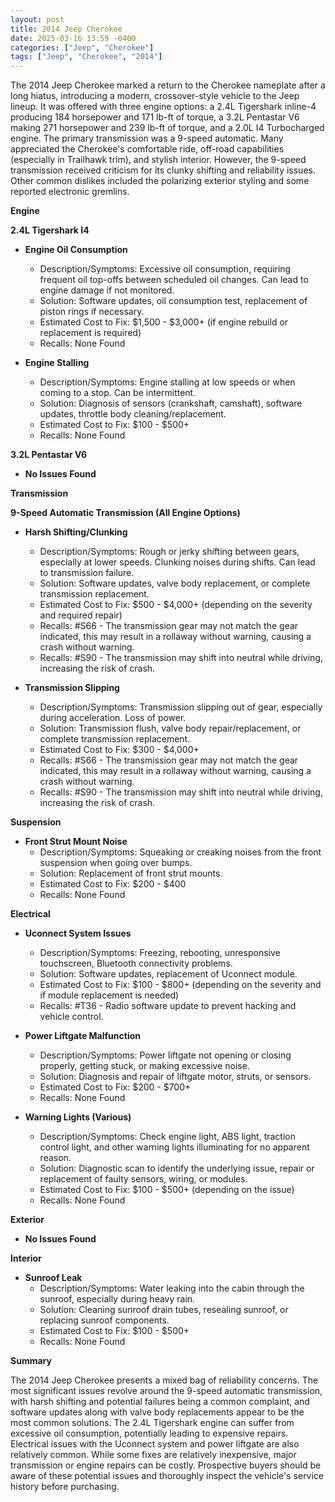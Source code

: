 ```yaml
---
layout: post
title: 2014 Jeep Cherokee
date: 2025-03-16 13:59 -0400
categories: ["Jeep", "Cherokee"]
tags: ["Jeep", "Cherokee", "2014"]
---
```

The 2014 Jeep Cherokee marked a return to the Cherokee nameplate after a long hiatus, introducing a modern, crossover-style vehicle to the Jeep lineup. It was offered with three engine options: a 2.4L Tigershark inline-4 producing 184 horsepower and 171 lb-ft of torque, a 3.2L Pentastar V6 making 271 horsepower and 239 lb-ft of torque, and a 2.0L I4 Turbocharged engine. The primary transmission was a 9-speed automatic. Many appreciated the Cherokee's comfortable ride, off-road capabilities (especially in Trailhawk trim), and stylish interior. However, the 9-speed transmission received criticism for its clunky shifting and reliability issues. Other common dislikes included the polarizing exterior styling and some reported electronic gremlins.

**Engine**

**2.4L Tigershark I4**

*   **Engine Oil Consumption**
    *   Description/Symptoms: Excessive oil consumption, requiring frequent oil top-offs between scheduled oil changes. Can lead to engine damage if not monitored.
    *   Solution: Software updates, oil consumption test, replacement of piston rings if necessary.
    *   Estimated Cost to Fix: $1,500 - $3,000+ (if engine rebuild or replacement is required)
    *   Recalls: None Found

*   **Engine Stalling**
    *   Description/Symptoms: Engine stalling at low speeds or when coming to a stop. Can be intermittent.
    *   Solution: Diagnosis of sensors (crankshaft, camshaft), software updates, throttle body cleaning/replacement.
    *   Estimated Cost to Fix: $100 - $500+
    *   Recalls: None Found

**3.2L Pentastar V6**

*   **No Issues Found**

**Transmission**

**9-Speed Automatic Transmission (All Engine Options)**

*   **Harsh Shifting/Clunking**
    *   Description/Symptoms: Rough or jerky shifting between gears, especially at lower speeds. Clunking noises during shifts. Can lead to transmission failure.
    *   Solution: Software updates, valve body replacement, or complete transmission replacement.
    *   Estimated Cost to Fix: $500 - $4,000+ (depending on the severity and required repair)
    *   Recalls: #S66 - The transmission gear may not match the gear indicated, this may result in a rollaway without warning, causing a crash without warning.
    *   Recalls: #S90 - The transmission may shift into neutral while driving, increasing the risk of crash.

*   **Transmission Slipping**
    *   Description/Symptoms: Transmission slipping out of gear, especially during acceleration. Loss of power.
    *   Solution: Transmission flush, valve body repair/replacement, or complete transmission replacement.
    *   Estimated Cost to Fix: $300 - $4,000+
    *   Recalls: #S66 - The transmission gear may not match the gear indicated, this may result in a rollaway without warning, causing a crash without warning.
    *   Recalls: #S90 - The transmission may shift into neutral while driving, increasing the risk of crash.

**Suspension**

*   **Front Strut Mount Noise**
    *   Description/Symptoms: Squeaking or creaking noises from the front suspension when going over bumps.
    *   Solution: Replacement of front strut mounts.
    *   Estimated Cost to Fix: $200 - $400
    *   Recalls: None Found

**Electrical**

*   **Uconnect System Issues**
    *   Description/Symptoms: Freezing, rebooting, unresponsive touchscreen, Bluetooth connectivity problems.
    *   Solution: Software updates, replacement of Uconnect module.
    *   Estimated Cost to Fix: $100 - $800+ (depending on the severity and if module replacement is needed)
    *   Recalls: #T36 - Radio software update to prevent hacking and vehicle control.

*   **Power Liftgate Malfunction**
    *   Description/Symptoms: Power liftgate not opening or closing properly, getting stuck, or making excessive noise.
    *   Solution: Diagnosis and repair of liftgate motor, struts, or sensors.
    *   Estimated Cost to Fix: $200 - $700+
    *   Recalls: None Found

*   **Warning Lights (Various)**
    *   Description/Symptoms: Check engine light, ABS light, traction control light, and other warning lights illuminating for no apparent reason.
    *   Solution: Diagnostic scan to identify the underlying issue, repair or replacement of faulty sensors, wiring, or modules.
    *   Estimated Cost to Fix: $100 - $500+ (depending on the issue)
    *   Recalls: None Found

**Exterior**

*   **No Issues Found**

**Interior**

*   **Sunroof Leak**
    *   Description/Symptoms: Water leaking into the cabin through the sunroof, especially during heavy rain.
    *   Solution: Cleaning sunroof drain tubes, resealing sunroof, or replacing sunroof components.
    *   Estimated Cost to Fix: $100 - $500+
    *   Recalls: None Found

**Summary**

The 2014 Jeep Cherokee presents a mixed bag of reliability concerns. The most significant issues revolve around the 9-speed automatic transmission, with harsh shifting and potential failures being a common complaint, and software updates along with valve body replacements appear to be the most common solutions. The 2.4L Tigershark engine can suffer from excessive oil consumption, potentially leading to expensive repairs. Electrical issues with the Uconnect system and power liftgate are also relatively common. While some fixes are relatively inexpensive, major transmission or engine repairs can be costly. Prospective buyers should be aware of these potential issues and thoroughly inspect the vehicle's service history before purchasing.

